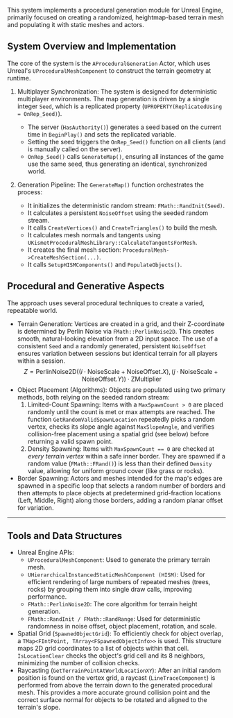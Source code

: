 This system implements a procedural generation module for Unreal Engine, primarily focused on creating a randomized, heightmap-based terrain mesh and populating it with static meshes and actors.

## System Overview and Implementation

The core of the system is the `AProceduralGeneration` Actor, which uses Unreal's `UProceduralMeshComponent` to construct the terrain geometry at runtime.

1.  Multiplayer Synchronization: The system is designed for deterministic multiplayer environments. The map generation is driven by a single integer `Seed`, which is a replicated property (`UPROPERTY(ReplicatedUsing = OnRep_Seed)`).
    * The server (`HasAuthority()`) generates a seed based on the current time in `BeginPlay()` and sets the replicated variable.
    * Setting the seed triggers the `OnRep_Seed()` function on all clients (and is manually called on the server).
    * `OnRep_Seed()` calls `GenerateMap()`, ensuring all instances of the game use the same seed, thus generating an identical, synchronized world.

2.  Generation Pipeline: The `GenerateMap()` function orchestrates the process:
    * It initializes the deterministic random stream: `FMath::RandInit(Seed)`.
    * It calculates a persistent `NoiseOffset` using the seeded random stream.
    * It calls `CreateVertices()` and `CreateTriangles()` to build the mesh.
    * It calculates mesh normals and tangents using `UKismetProceduralMeshLibrary::CalculateTangentsForMesh`.
    * It creates the final mesh section: `ProceduralMesh->CreateMeshSection(...)`.
    * It calls `SetupHISMComponents()` and `PopulateObjects()`.

## Procedural and Generative Aspects

The approach uses several procedural techniques to create a varied, repeatable world.

* Terrain Generation: Vertices are created in a grid, and their Z-coordinate is determined by Perlin Noise via `FMath::PerlinNoise2D`. This creates smooth, natural-looking elevation from a 2D input space. The use of a consistent `Seed` and a randomly generated, persistent `NoiseOffset` ensures variation between sessions but identical terrain for all players within a session.
    $$Z = \text{PerlinNoise2D}((i \cdot \text{NoiseScale} + \text{NoiseOffset}.X), (j \cdot \text{NoiseScale} + \text{NoiseOffset}.Y)) \cdot \text{ZMultiplier}$$
* Object Placement (Algorithms): Objects are populated using two primary methods, both relying on the seeded random stream:
    1.  Limited-Count Spawning: Items with a `MaxSpawnCount > 0` are placed randomly until the count is met or max attempts are reached. The function `GetRandomValidSpawnLocation` repeatedly picks a random vertex, checks its slope angle against `MaxSlopeAngle`, and verifies collision-free placement using a spatial grid (see below) before returning a valid spawn point.
    2.  Density Spawning: Items with `MaxSpawnCount == 0` are checked at *every terrain vertex* within a safe inner border. They are spawned if a random value (`FMath::FRand()`) is less than their defined `Density` value, allowing for uniform ground cover (like grass or rocks).
* Border Spawning: Actors and meshes intended for the map's edges are spawned in a specific loop that selects a random number of borders and then attempts to place objects at predetermined grid-fraction locations (Left, Middle, Right) along those borders, adding a random planar offset for variation.

---

## Tools and Data Structures

* Unreal Engine APIs:
    * `UProceduralMeshComponent`: Used to generate the primary terrain mesh.
    * `UHierarchicalInstancedStaticMeshComponent (HISM)`: Used for efficient rendering of large numbers of repeated meshes (trees, rocks) by grouping them into single draw calls, improving performance.
    * `FMath::PerlinNoise2D`: The core algorithm for terrain height generation.
    * `FMath::RandInit / FMath::RandRange`: Used for deterministic randomness in noise offset, object placement, rotation, and scale.
* Spatial Grid (`SpawnedObjectGrid`): To efficiently check for object overlap, a `TMap<FIntPoint, TArray<FSpawnedObjectInfo>>` is used. This structure maps 2D grid coordinates to a list of objects within that cell. `IsLocationClear` checks the object's grid cell and its 8 neighbors, minimizing the number of collision checks.
* Raycasting (`GetTerrainPointAtWorldLocationXY`): After an initial random position is found on the vertex grid, a raycast (`LineTraceComponent`) is performed from above the terrain down to the generated procedural mesh. This provides a more accurate ground collision point and the correct surface normal for objects to be rotated and aligned to the terrain's slope.